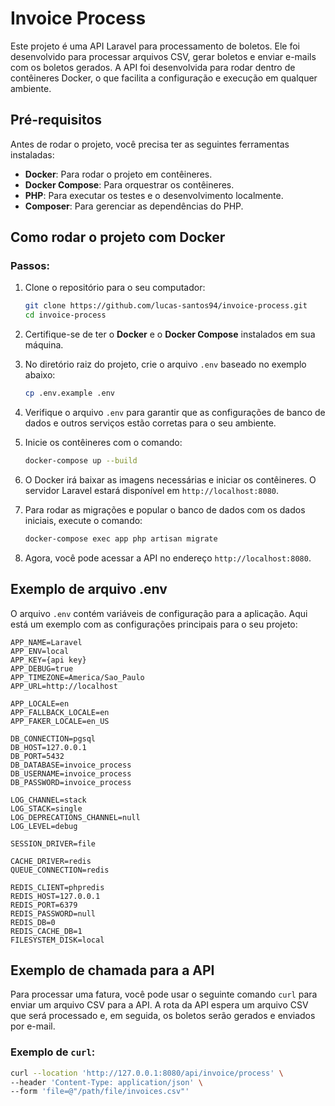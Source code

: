 # Invoice Process

Este projeto é uma API Laravel para processamento de boletos. Ele foi desenvolvido para processar arquivos CSV, gerar boletos e enviar e-mails com os boletos gerados. A API foi desenvolvida para rodar dentro de contêineres Docker, o que facilita a configuração e execução em qualquer ambiente.

## Pré-requisitos

Antes de rodar o projeto, você precisa ter as seguintes ferramentas instaladas:

- **Docker**: Para rodar o projeto em contêineres.
- **Docker Compose**: Para orquestrar os contêineres.
- **PHP**: Para executar os testes e o desenvolvimento localmente.
- **Composer**: Para gerenciar as dependências do PHP.

## Como rodar o projeto com Docker

### Passos:

1. Clone o repositório para o seu computador:

    ```bash
    git clone https://github.com/lucas-santos94/invoice-process.git
    cd invoice-process
    ```

2. Certifique-se de ter o **Docker** e o **Docker Compose** instalados em sua máquina.

3. No diretório raiz do projeto, crie o arquivo `.env` baseado no exemplo abaixo:

    ```bash
    cp .env.example .env
    ```

4. Verifique o arquivo `.env` para garantir que as configurações de banco de dados e outros serviços estão corretas para o seu ambiente.

5. Inicie os contêineres com o comando:

    ```bash
    docker-compose up --build
    ```

6. O Docker irá baixar as imagens necessárias e iniciar os contêineres. O servidor Laravel estará disponível em `http://localhost:8080`.

7. Para rodar as migrações e popular o banco de dados com os dados iniciais, execute o comando:

    ```bash
    docker-compose exec app php artisan migrate
    ```

8. Agora, você pode acessar a API no endereço `http://localhost:8080`.

## Exemplo de arquivo .env

O arquivo `.env` contém variáveis de configuração para a aplicação. Aqui está um exemplo com as configurações principais para o seu projeto:

```env
APP_NAME=Laravel
APP_ENV=local
APP_KEY={api key}
APP_DEBUG=true
APP_TIMEZONE=America/Sao_Paulo
APP_URL=http://localhost

APP_LOCALE=en
APP_FALLBACK_LOCALE=en
APP_FAKER_LOCALE=en_US

DB_CONNECTION=pgsql
DB_HOST=127.0.0.1
DB_PORT=5432
DB_DATABASE=invoice_process
DB_USERNAME=invoice_process
DB_PASSWORD=invoice_process

LOG_CHANNEL=stack
LOG_STACK=single
LOG_DEPRECATIONS_CHANNEL=null
LOG_LEVEL=debug

SESSION_DRIVER=file

CACHE_DRIVER=redis
QUEUE_CONNECTION=redis

REDIS_CLIENT=phpredis
REDIS_HOST=127.0.0.1
REDIS_PORT=6379
REDIS_PASSWORD=null
REDIS_DB=0
REDIS_CACHE_DB=1
FILESYSTEM_DISK=local
```

## Exemplo de chamada para a API

Para processar uma fatura, você pode usar o seguinte comando `curl` para enviar um arquivo CSV para a API. A rota da API espera um arquivo CSV que será processado e, em seguida, os boletos serão gerados e enviados por e-mail.

### Exemplo de `curl`:

```bash
curl --location 'http://127.0.0.1:8080/api/invoice/process' \
--header 'Content-Type: application/json' \
--form 'file=@"/path/file/invoices.csv"'